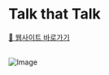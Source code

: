 # Talk that Talk
[🔗 웹사이트 바로가기](https://talk-that-talk.vercel.app/)  
<br>

![Image](https://github.com/user-attachments/assets/039021f6-9965-4b07-91e0-f70902f5f3b8)

